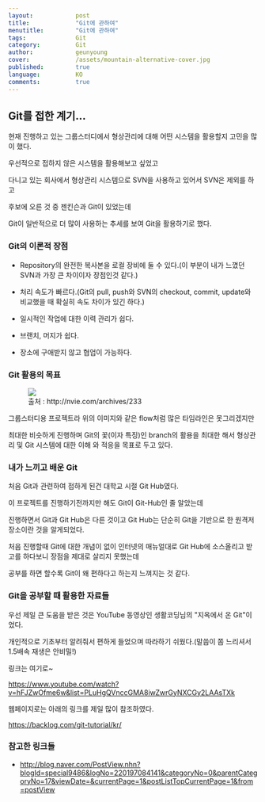 ```yaml
---
layout:            post
title:             "Git에 관하여"
menutitle:         "Git에 관하여"
tags:              Git
category:          Git
author:            geunyoung
cover:             /assets/mountain-alternative-cover.jpg
published:         true
language:          KO
comments:          true
---
```


## Git를 접한 계기...

현재 진행하고 있는 그룹스터디에서 형상관리에 대해 어떤 시스템을 활용할지 고민을 많이 했다.

우선적으로 접하지 않은 시스템을 활용해보고 싶었고

다니고 있는 회사에서 형상관리 시스템으로 SVN을 사용하고 있어서 SVN은 제외를 하고

후보에 오른 것 중 젠킨슨과 Git이 있었는데

Git이 일반적으로 더 많이 사용하는 추세를 보여 Git을 활용하기로 했다.



### Git의 이론적 장점

 - Repository의 완전한 복사본을 로컬 장비에 둘 수 있다.(이 부분이 내가 느꼈던 SVN과 가장 큰 차이이자 장점인것 같다.)

 - 처리 속도가 빠르다.(Git의 pull, push와 SVN의 checkout, commit, update와 비교했을 때 확실히 속도 차이가 있긴 하다.)
 
 - 일시적인 작업에 대한 이력 관리가 쉽다.

 - 브랜치, 머지가 쉽다.

 - 장소에 구애받지 않고 협업이 가능하다.



### Git 활용의 목표

<aside>
<figure>
<img src="{{ "/media/img/Git/flow.png" | absolute_url }}" />
<figcaption>출처 : http://nvie.com/archives/233 </figcaption>
</figure>
</aside>

그룹스터디용 프로젝트라 위의 이미지와 같은 flow처럼 많은 타임라인은 못그리겠지만

최대한 비슷하게 진행하며 Git의 꽃(이자 특징)인 branch의 활용을 최대한 해서 형상관리 및 Git 시스템에 대한 이해 와 적응을 목표로 두고 있다.



### 내가 느끼고 배운 Git

처음 Git과 관련하여 접하게 된건 대학교 시절 Git Hub였다.

이 프로젝트를 진행하기전까지만 해도 Git이 Git-Hub인 줄 알았는데 

진행하면서 Git과 Git Hub은 다른 것이고 Git Hub는 단순히 Git을 기반으로 한 원격저장소이란 것을 알게되었다.

처음 진행할때 Git에 대한 개념이 없이 인터넷의 매뉴얼대로 Git Hub에 소스올리고 받고를 하다보니 장점을 제대로 살리지 못했는데

공부를 하면 할수록 Git이 왜 편하다고 하는지 느껴지는 것 같다.



### Git을 공부할 때 활용한 자료들

우선 제일 큰 도움을 받은 것은 YouTube 동영상인 생활코딩님의 "지옥에서 온 Git"이었다. 

개인적으로 기초부터 알려줘서 편하게 들었으며 따라하기 쉬웠다.(말씀이 쫌 느리셔서 1.5배속 재생은 안비밀!)

링크는 여기로~

https://www.youtube.com/watch?v=hFJZwOfme6w&list=PLuHgQVnccGMA8iwZwrGyNXCGy2LAAsTXk


웹페이지로는 아래의 링크를 제일 많이 참조하였다.

https://backlog.com/git-tutorial/kr/



### 참고한 링크들

 - http://blog.naver.com/PostView.nhn?blogId=special9486&logNo=220197084141&categoryNo=0&parentCategoryNo=17&viewDate=&currentPage=1&postListTopCurrentPage=1&from=postView


